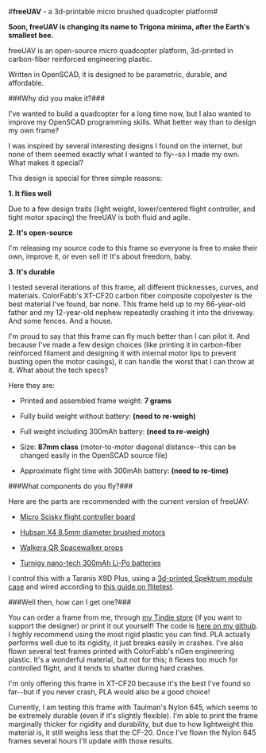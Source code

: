 #**freeUAV** - a 3d-printable micro brushed quadcopter platform#

**Soon, freeUAV is changing its name to Trigona minima, after the Earth's smallest bee.**

freeUAV is an open-source micro quadcopter platform, 3d-printed in carbon-fiber reinforced engineering plastic.

Written in OpenSCAD, it is designed to be parametric, durable, and affordable.

###Why did you make it?###

I've wanted to build a quadcopter for a long time now, but I also wanted to improve my OpenSCAD programming skills. What better way than to design my own frame?

I was inspired by several interesting designs I found on the internet, but none of them seemed exactly what I wanted to fly--so I made my own.
What makes it special?

This design is special for three simple reasons:

**1. It flies well**

Due to a few design traits (light weight, lower/centered flight controller, and tight motor spacing) the freeUAV is both fluid and agile.

**2. It's open-source**

I'm releasing my source code to this frame so everyone is free to make their own, improve it, or even sell it! It's about freedom, baby.

**3. It's durable**

I tested several iterations of this frame, all different thicknesses, curves, and materials. ColorFabb's XT-CF20 carbon fiber composite copolyester is the best material I've found, bar none. This frame held up to my 66-year-old father and my 12-year-old nephew repeatedly crashing it into the driveway. And some fences. And a house.

I'm proud to say that this frame can fly much better than I can pilot it. And because I've made a few design choices (like printing it in carbon-fiber reinforced filament and designing it with internal motor lips to prevent busting open the motor casings), it can handle the worst that I can throw at it.
What about the tech specs?

Here they are:

* Printed and assembled frame weight: **7 grams**

* Fully build weight without battery: **(need to re-weigh)**

* Full weight including 300mAh battery: **(need to re-weigh)**

* Size: **87mm class** (motor-to-motor diagonal distance--this can be changed easily in the OpenSCAD source file)

* Approximate flight time with 300mAh battery: **(need to re-time)**

###What components do you fly?###

Here are the parts are recommended with the current version of freeUAV:

* [Micro Scisky flight controller board](http://www.banggood.com/Micro-Scisky-32bits-Brushed-Flight-Control-Board-Based-On-Naze-32-For-Quadcopters-p-1002341.html)

* [Hubsan X4 8.5mm diameter brushed motors](http://www.ebay.com/itm/141971019583)

* [Walkera QR Spacewalker props](http://www.ebay.com/itm/141735493973)

* [Turnigy nano-tech 300mAh Li-Po batteries](https://www.hobbyking.com/hobbyking/store/%5F%5F59257%5F%5FTurnigy%5Fnano%5Ftech%5F300mah%5F1S%5F45%5F90C%5FLipo%5FPack%5FFits%5FNine%5FEagles%5FSolo%5FPro%5F100%5FAR%5FWarehouse%5F.html)

I control this with a Taranis X9D Plus, using a [3d-printed Spektrum module case](https://www.thingiverse.com/thing:293608) and wired according to [this guide on flitetest](http://flitetest.com/articles/spektrofy-your-taranis).

###Well then, how can I get one?###

You can order a frame from me, through [my Tindie store](https://www.tindie.com/stores/C_Blackstone/) (if you want to support the designer) or print it out yourself! The code is [here on my github](https://github.com/kyleseigler/freeUAV). I highly recommend using the most rigid plastic you can find. PLA actually performs well due to its rigidity, it just breaks easily in crashes. I've also flown several test frames printed with ColorFabb's nGen engineering plastic. It's a wonderful material, but not for this; it flexes too much for controlled flight, and it tends to shatter during hard crashes.

I'm only offering this frame in XT-CF20 because it's the best I've found so far--but if you never crash, PLA would also be a good choice!

Currently, I am testing this frame with Taulman's Nylon 645, which seems to be extremely durable (even if it's slightly flexible). I'm able to print the frame marginally thicker for rigidity and durability, but due to how lightweight this material is, it still weighs less that the CF-20. Once I've flown the Nylon 645 frames several hours I'll update with those results.
